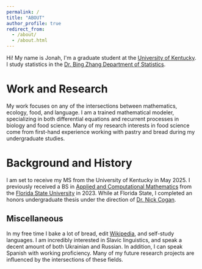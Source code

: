 ```yaml
---
permalink: /
title: "ABOUT"
author_profile: true
redirect_from: 
  - /about/
  - /about.html
---
```


Hi!
My name is Jonah, I'm a graduate student at the [University of Kentucky](https://uky/edu).
I study statistics in the [Dr. Bing Zhang Department of Statistics](https://stat.as.uky.edu/).

Work and Research
======
My work focuses on any of the intersections between mathematics, ecology, food, and language.
I am a trained mathematical modeler, specializing in both differential equations and recurrent processes in biology and food science.
Many of my research interests in food science come from first-hand experience working with pastry and bread during my undergraduate studies.

Background and History
======
I am set to receive my MS from the University of Kentucky in May 2025.
I previously received a BS in [Applied and Computational Mathematics](https://www.math.fsu.edu/) from the [Florida State University](https://fsu.edu) in 2023.
While at Florida State, I completed an honors undergraduate thesis under the direction of [Dr. Nick Cogan](https://www.math.fsu.edu/~cogan/).

Miscellaneous
------
In my free time I bake a lot of bread, edit [Wikipedia](https://en.wikipedia.org/wiki/User:Jonahksmith), and self-study languages.
I am incredibly interested in Slavic linguistics, and speak a decent amount of both Ukrainian and Russian.
In addition, I can speak Spanish with working proficiency.
Many of my future research projects are influenced by the intersections of these fields.
